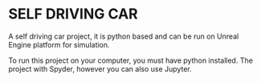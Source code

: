# SELF DRIVING CAR


A self driving car project, it is python based and can be run on Unreal Engine platform for simulation.


To run this project on your computer, you must have python installed. The project with Spyder, however you can also use Jupyter.

